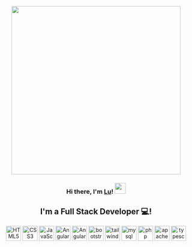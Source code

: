 <div align="center">
  <img src="https://user-images.githubusercontent.com/119542587/234732198-cc0860fb-53f8-4ae9-a132-13feddacc78e.gif" width="450px" />
  <h3> Hi there, I'm <a href="https://www.yushi.dev/" target="_blank" rel="noreferrer">Lu</a>! <img src="https://media.giphy.com/media/hvRJCLFzcasrR4ia7z/giphy.gif" width="29px" height="29px"></h3>
  <h2>I'm a Full Stack Developer 💻!</h2>
  <div align="left center">
    <img src="https://cdn.jsdelivr.net/gh/devicons/devicon/icons/html5/html5-original.svg" title="HTML5" alt="HTML5" width="40" height="40"/>
    <img src="https://cdn.jsdelivr.net/gh/devicons/devicon/icons/css3/css3-original.svg" title="CSS3" alt="CSS3" width="40" height="40"/>
    <img src="https://cdn.jsdelivr.net/gh/devicons/devicon/icons/javascript/javascript-original.svg" title="JavaScript" alt="JavaScript" width="40" height="40"/>
    <img src="https://cdn.jsdelivr.net/gh/devicons/devicon/icons/angularjs/angularjs-original.svg" title="Angular" alt="Angular" width="40" height="40"/>
    <img src="https://cdn.jsdelivr.net/gh/devicons/devicon/icons/react/react-original.svg" title="Angular" alt="Angular" width="40" height="40" />
    <img src="https://cdn.jsdelivr.net/gh/devicons/devicon/icons/bootstrap/bootstrap-original.svg" title="bootstrap" alt="bootstrap" width="40" height="40" />
    <img src="https://cdn.jsdelivr.net/gh/devicons/devicon/icons/tailwindcss/tailwindcss-plain.svg" title="tailwindcss" alt="tailwindcss" width="40" height="40" />
    <img src="https://cdn.jsdelivr.net/gh/devicons/devicon/icons/mysql/mysql-original-wordmark.svg" title="mysql" alt="mysql" width="40" height="40" />
    <img src="https://cdn.jsdelivr.net/gh/devicons/devicon/icons/php/php-original.svg" title="php" alt="php" width="40" height="40" />
    <img src="https://cdn.jsdelivr.net/gh/devicons/devicon/icons/apache/apache-original.svg" title="apache" alt="apache" width="40" height="40" />
    <img src="https://cdn.jsdelivr.net/gh/devicons/devicon/icons/typescript/typescript-original.svg" title="typescript" alt="typescript" width="40" height="40" />
  </div>
</div>
